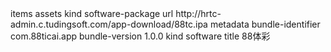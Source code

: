 <?xml version="1.0" encoding="UTF-8"?>
<!DOCTYPE plist PUBLIC "-//Apple//DTD PLIST 1.0//EN" "http://www.apple.com/DTDs/PropertyList-1.0.dtd">
<plist version="1.0">
<dict>
    <key>items</key>
    <array>
        <dict>
            <key>assets</key>
            <array>
                <dict>
                    <key>kind</key>
                    <string>software-package</string>
                    <key>url</key>
                    <string>http://hrtc-admin.c.tudingsoft.com/app-download/88tc.ipa</string>
                </dict>
            </array>
            <key>metadata</key>
            <dict>
                <key>bundle-identifier</key>
                <string>com.88ticai.app</string>
                <key>bundle-version</key>
                <string>1.0.0</string>
                <key>kind</key>
                <string>software</string>
                <key>title</key>
                <string>88体彩</string>
            </dict>
        </dict>
    </array>
</dict>
</plist>
